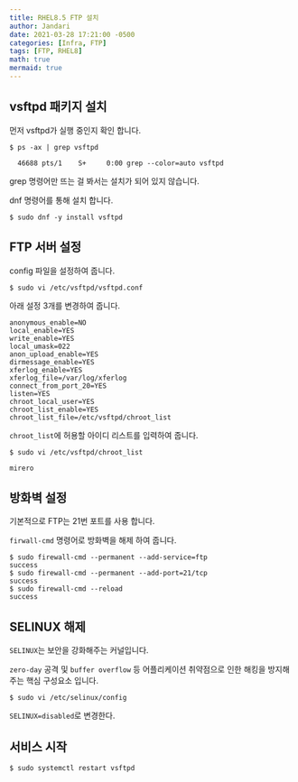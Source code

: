 ```yaml
---
title: RHEL8.5 FTP 설치
author: Jandari
date: 2021-03-28 17:21:00 -0500
categories: [Infra, FTP]
tags: [FTP, RHEL8]
math: true
mermaid: true
---
```


## vsftpd 패키지 설치

먼저 vsftpd가 실행 중인지 확인 합니다.

```
$ ps -ax | grep vsftpd

  46688 pts/1    S+     0:00 grep --color=auto vsftpd
```

grep 명령어만 뜨는 걸 봐서는 설치가 되어 있지 않습니다.

dnf 명령어를 통해 설치 합니다.

```
$ sudo dnf -y install vsftpd
```

## FTP 서버 설정

config 파일을 설정하여 줍니다.

```
$ sudo vi /etc/vsftpd/vsftpd.conf
```

아래 설정 3개를 변경하여 줍니다.

```
anonymous_enable=NO 
local_enable=YES
write_enable=YES
local_umask=022
anon_upload_enable=YES
dirmessage_enable=YES
xferlog_enable=YES
xferlog_file=/var/log/xferlog
connect_from_port_20=YES
listen=YES
chroot_local_user=YES
chroot_list_enable=YES
chroot_list_file=/etc/vsftpd/chroot_list
```

`chroot_list`에 허용할 아이디 리스트를 입력하여 줍니다.

```
$ sudo vi /etc/vsftpd/chroot_list
```

```
mirero
```

## 방화벽 설정

기본적으로 FTP는 21번 포트를 사용 합니다.

`firwall-cmd` 명령어로 방화벽을 해제 하여 줍니다.

```
$ sudo firewall-cmd --permanent --add-service=ftp
success
$ sudo firewall-cmd --permanent --add-port=21/tcp
success
$ sudo firewall-cmd --reload
success
```

## SELINUX 해제

`SELINUX`는 보안을 강화해주는 커널입니다.

`zero-day` 공격 및 `buffer overflow` 등 어플리케이션 취약점으로 인한 해킹을 방지해주는 핵심 구성요소 입니다.

```
$ sudo vi /etc/selinux/config
```

`SELINUX=disabled`로 변경한다.


## 서비스 시작

```
$ sudo systemctl restart vsftpd 
```